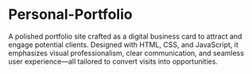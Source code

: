 # Personal-Portfolio
A polished portfolio site crafted as a digital business card to attract and engage potential clients. Designed with HTML, CSS, and JavaScript, it emphasizes visual professionalism, clear communication, and seamless user experience—all tailored to convert visits into opportunities.
